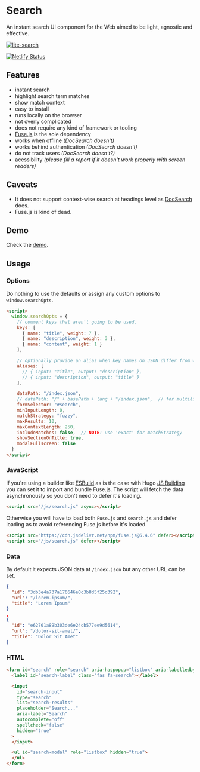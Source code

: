 # Search
An instant search UI component for the Web aimed to be light, agnostic and effective.

[![lite-search](https://github.com/danisztls/lite-search/actions/workflows/release-package.yml/badge.svg)](https://github.com/danisztls/lite-search/actions/workflows/release-package.yml)

[![Netlify Status](https://api.netlify.com/api/v1/badges/b569fb24-1b63-41d4-bec1-df533ecb262a/deploy-status)](https://app.netlify.com/sites/condescending-babbage-f99854/deploys)

## Features
- instant search
- highlight search term matches
- show match context
- easy to install
- runs locally on the browser
- not overly complicated
- does not require any kind of framework or tooling
- [Fuse.js](https://fusejs.io/) is the sole dependency
- works when offline *(DocSearch doesn't)*
- works behind authentication *(DocSearch doesn't)*
- do not track users *(DocSearch doesn't?)*
- acessibility *(please fill a report if it doesn't work properly with screen readers)*

## Caveats
- It does not support context-wise search at headings level as [DocSearch](https://docsearch.algolia.com/) does.
- Fuse.js is kind of dead.

## Demo
Check the [demo](https://condescending-babbage-f99854.netlify.app/).

## Usage
### Options
Do nothing to use the defaults or assign any custom options to `window.searchOpts`.

```html
<script>
  window.searchOpts = {
    // comment keys that aren't going to be used.
    keys: [
      { name: "title", weight: 7 },
      { name: "description", weight: 3 },
      { name: "content", weight: 1 }
    ],

    // optionally provide an alias when key names on JSON differ from what the script expects.
    aliases: [
      // { input: "title", output: "description" },
      // { input: "description", output: "title" }
    ],

    dataPath: "/index.json",
    // dataPath: "/" + basePath + lang + "/index.json",  // for multilingual 
    formSelector: "#search",
    minInputLength: 0,
    matchStrategy: "fuzzy",
    maxResults: 10,
    maxContextLength: 250,
    includeMatches: false,  // NOTE: use 'exact' for matchStrategy
    showSectionOnTitle: true,
    modalFullscreen: false
  }
</script>
```

### JavaScript
If you're using a builder like [ESBuild](https://esbuild.github.io/) as is the case with Hugo [JS Building](https://gohugo.io/hugo-pipes/js/) you can set it to import and bundle Fuse.js. The script will fetch the data asynchronously so you don't need to defer it's loading.

```html
<script src="/js/search.js" async></script>
```

Otherwise you will have to load both `Fuse.js` and `search.js` and  defer loading as to avoid referencing Fuse.js before it's loaded.

```html
<script src="https://cdn.jsdelivr.net/npm/fuse.js@6.4.6" defer></script>
<script src="/js/search.js" defer></script>
```

### Data
By default it expects JSON data at `/index.json` but any other URL can be set.

```json
{
  "id": "3db3e4a737a176646e0c3b8d5f25d392",
  "url": "/lorem-ipsum/",
  "title": "Lorem Ipsum"
}
, 
{
  "id": "e62701a89b303de6e24cb577ee9d5614",
  "url": "/dolor-sit-amet/",
  "title": "Dolor Sit Amet"
}
```

### HTML
```html
<form id="search" role="search" aria-haspopup="listbox" aria-labelledby="search-label" hidden="true">
  <label id="search-label" class="fas fa-search"></label>

  <input
    id="search-input"
    type="search"
    list="search-results"
    placeholder="Search..." 
    aria-label="Search"
    autocomplete="off"
    spellcheck="false"
    hidden="true"
  >
  </input>

  <ul id="search-modal" role="listbox" hidden="true">
  </ul>
</form>
```
